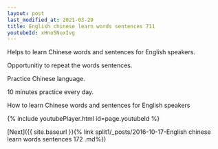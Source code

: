 ```yaml
---
layout: post
last_modified_at: 2021-03-29
title: English chinese learn words sentences 711 
youtubeId: xHno5NuxIvg
---
```

 
 
Helps to learn Chinese words and sentences for English speakers.

Opportunitiy to repeat the words sentences. 

Practice Chinese language. 
 
10 minutes practice every day. 
 
How to learn Chinese words and sentences for English speakers 
 
{% include youtubePlayer.html id=page.youtubeId %}
 
 
[Next]({{ site.baseurl }}{% link  split1/_posts/2016-10-17-English chinese learn words sentences 172 .md%})
 
